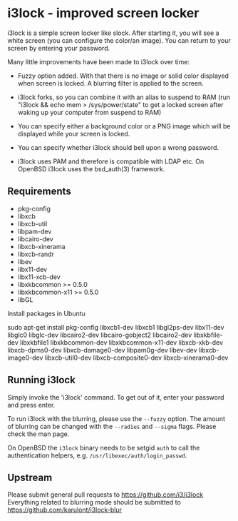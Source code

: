 i3lock - improved screen locker
===============================
i3lock is a simple screen locker like slock. After starting it, you will
see a white screen (you can configure the color/an image). You can return
to your screen by entering your password.

Many little improvements have been made to i3lock over time:

- Fuzzy option added. With that there is no image or solid color displayed
  when screen is locked. A blurring filter is applied to the screen.

- i3lock forks, so you can combine it with an alias to suspend to RAM
  (run "i3lock && echo mem > /sys/power/state" to get a locked screen
   after waking up your computer from suspend to RAM)

- You can specify either a background color or a PNG image which will be
  displayed while your screen is locked.

- You can specify whether i3lock should bell upon a wrong password.

- i3lock uses PAM and therefore is compatible with LDAP etc.
  On OpenBSD i3lock uses the bsd_auth(3) framework.

Requirements
------------
- pkg-config
- libxcb
- libxcb-util
- libpam-dev
- libcairo-dev
- libxcb-xinerama
- libxcb-randr
- libev
- libx11-dev
- libx11-xcb-dev
- libxkbcommon >= 0.5.0
- libxkbcommon-x11 >= 0.5.0
- libGL

Install packages in Ubuntu

  sudo apt-get install pkg-config libxcb1-dev libxcb1 libgl2ps-dev libx11-dev
  libglc0 libglc-dev libcairo2-dev libcairo-gobject2 libcairo2-dev
  libxkbfile-dev libxkbfile1 libxkbcommon-dev libxkbcommon-x11-dev
  libxcb-xkb-dev libxcb-dpms0-dev libxcb-damage0-dev libpam0g-dev libev-dev
  libxcb-image0-dev libxcb-util0-dev libxcb-composite0-dev libxcb-xinerama0-dev

Running i3lock
-------------
Simply invoke the 'i3lock' command. To get out of it, enter your password and
press enter.

To run i3lock with the blurring, please use the `--fuzzy` option. The amount of
blurring can be changed with the `--radius` and `--sigma` flags. Please check
the man page.

On OpenBSD the `i3lock` binary needs to be setgid `auth` to call the
authentication helpers, e.g. `/usr/libexec/auth/login_passwd`.

Upstream
--------
Please submit general pull requests to https://github.com/i3/i3lock
Everything related to blurring mode should be submitted to
https://github.com/karulont/i3lock-blur
